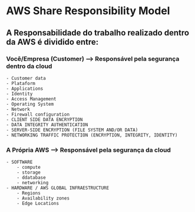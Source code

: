 # AWS Share Responsibility Model

## A Responsabilidade do trabalho realizado dentro da AWS é dividido entre:

  ### Você/Empresa (Customer) --> Responsável pela segurança dentro da cloud
    - Customer data 
    - Plataform
    - Applications
    - Identity
    - Access Management
    - Operating System
    - Network 
    - Firewall configuration
    - CLIENT SIDE DATA ENCRYPTION
    - DATA INTEGRITY AUTHENTICATION
    - SERVER-SIDE ENCRYPTION (FILE SYSTEM AND/OR DATA)
    - NETWORKING TRAFFIC PROTECTION (ENCRYPTION, INTEGRITY, IDENTITY)


  ### A Própria AWS --> Responsável pela segurança da cloud
    - SOFTWARE
        - compute
        - storage
        - ddatabase
        - networking
    - HARDWARE / AWS GLOBAL INFRAESTRUCTURE
        - Regions
        - Availability zones
        - Edge Locations

